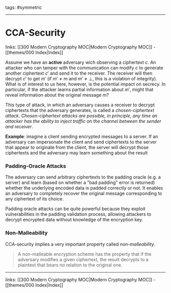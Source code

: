 tags: #symmetric

---
# CCA-Security

links:  [[300 Modern Cryptography MOC|Modern Cryptography MOC]] - [[themes/000 Index|Index]]

Assume we have an **active** adversary wich observing a ciphertext $c$. An attacker who can tamper with the communication can modify $c$ to generate another ciphertext $c'$ and send it to the receiver. The receiver will then decrypt $c'$ to get $m'$ (if $m' \neq m$ and $m' \neq \perp$, this is a violation of integrity). What is of interest to us here, however, is the potential impact on secrecy. In particular, if the attacker learns partial information about $m'$, might that reveal information about the original message $m$?

This type of attack, in which an adversary causes a receiver to decrypt ciphertexts that the adversary generates, is called a *chosen-ciphertext attack*. *Chosen-ciphertext attacks are possible, in principle, any time an attacker has the ability to inject traffic on the channel between the sender and receiver*.

**Example**: imagine a client sending encrypted messages to a server. If an adversary can impersonate the client and send ciphertexts to the server that appear to originate from the client, the server will decrypt those ciphertexts and the adversary may learn something about the result

### Padding-Oracle Attacks

The adversary can send arbitrary ciphertexts to the padding oracle (e.g. a server) and learn (based on whether a "bad padding" error is returned) whether the underlying encoded data is padded correctly or not. It enables an adversary to completely recover the original message corresponding to any ciphertext of its choice.

Padding oracle attacks can be quite powerful because they exploit vulnerabilities in the padding validation process, allowing attackers to decrypt encrypted data without knowledge of the encryption key.

### Non-Malleability

CCA-security implies a very important property called *non-malleability*.

> A non-malleable encryption scheme has the property that if the adversary modifies a given ciphertext, the result decrypts to a plaintext that bears no relation to the original one.


---
links:  [[300 Modern Cryptography MOC|Modern Cryptography MOC]] - [[themes/000 Index|Index]]